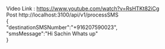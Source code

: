 Video Link : https://www.youtube.com/watch?v=RsHTKt82iCg
<br> Post   http://localhost:3100/api/v1/processSMS
<br>{
<br>    "destinationSMSNumber":"+916207590023",
<br>	  "smsMessage":"Hi Sachin Whats up"
<br>}
